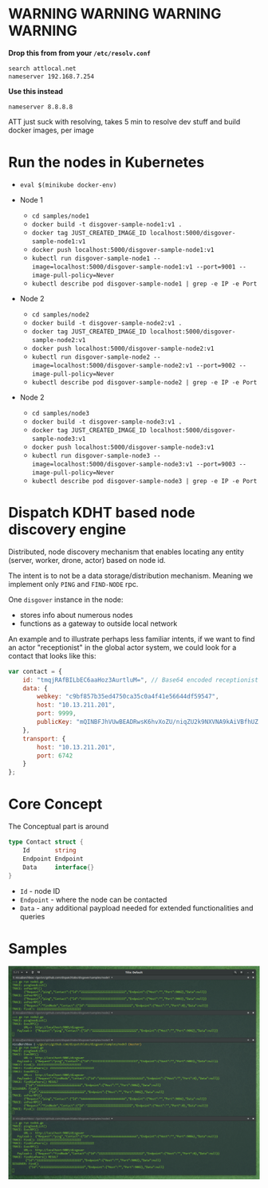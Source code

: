 # WARNING WARNING WARNING WARNING
__Drop this from from your `/etc/resolv.conf`__
```shell
search attlocal.net
nameserver 192.168.7.254
```

__Use this instead__
```shell
nameserver 8.8.8.8
```

ATT just suck with resolving, takes 5 min to resolve dev stuff and build docker images, per image


# Run the nodes in Kubernetes
- `eval $(minikube docker-env)`
- Node 1
    - `cd samples/node1`
    - `docker build -t disgover-sample-node1:v1 .`
    - `docker tag JUST_CREATED_IMAGE_ID localhost:5000/disgover-sample-node1:v1`
    - `docker push localhost:5000/disgover-sample-node1:v1`
    - `kubectl run disgover-sample-node1 --image=localhost:5000/disgover-sample-node1:v1 --port=9001 --image-pull-policy=Never`
    - `kubectl describe pod disgover-sample-node1 | grep -e IP -e Port`

- Node 2
    - `cd samples/node2`
    - `docker build -t disgover-sample-node2:v1 .`
    - `docker tag JUST_CREATED_IMAGE_ID localhost:5000/disgover-sample-node2:v1`
    - `docker push localhost:5000/disgover-sample-node2:v1`
    - `kubectl run disgover-sample-node2 --image=localhost:5000/disgover-sample-node2:v1 --port=9002 --image-pull-policy=Never`
    - `kubectl describe pod disgover-sample-node2 | grep -e IP -e Port`

- Node 2
    - `cd samples/node3`
    - `docker build -t disgover-sample-node3:v1 .`
    - `docker tag JUST_CREATED_IMAGE_ID localhost:5000/disgover-sample-node3:v1`
    - `docker push localhost:5000/disgover-sample-node3:v1`
    - `kubectl run disgover-sample-node3 --image=localhost:5000/disgover-sample-node3:v1 --port=9003 --image-pull-policy=Never`
    - `kubectl describe pod disgover-sample-node3 | grep -e IP -e Port`



# Dispatch KDHT based node discovery engine
Distributed, node discovery mechanism that enables locating any 
entity (server, worker, drone, actor) based on node id.

The intent is to not be a data storage/distribution mechanism.
Meaning we implement only `PING` and `FIND-NODE` rpc.

One `disgover` instance in the node:
- stores info about numerous nodes
- functions as a gateway to outside local network

An example and to illustrate perhaps less familiar intents, if we 
want to find an actor "receptionist" in the global actor system, 
we could look for a contact that looks like this:
```javascript
var contact = {
    id: "tmqjRAfBILbEC6aaHoz3AurtluM=", // Base64 encoded receptionist address
    data: {
        webkey: "c9bf857b35ed4750ca35c0a4f41e56644df59547",
        host: "10.13.211.201",
        port: 9999,
        publicKey: "mQINBFJhVUwBEADRwsK6hvXoZU/niqZU2k9NXVNA9kAiVBfhUZ...WYco9YzK2K1Q="
    },
    transport: {
        host: "10.13.211.201",
        port: 6742
    }
};
```

# Core Concept
The Conceptual part is around
```go
type Contact struct {
	Id       string
	Endpoint Endpoint
	Data     interface{}
}
```

- `Id` - node ID
- `Endpoint` - where the node can be contacted
- `Data` - any additional paypload needed for extended functionalities and queries


# Samples
![](nodes.png "")

